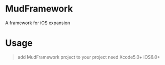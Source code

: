 MudFramework
============

A framework for iOS expansion

Usage
============
>add MudFramework project to your project
>need Xcode5.0+ iOS6.0+

